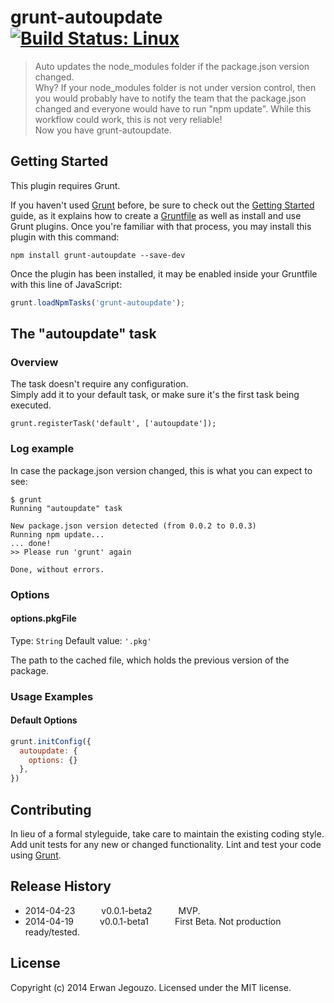 # grunt-autoupdate [![Build Status: Linux](https://travis-ci.org/erwanjegouzo/grunt-autoupdate.png?branch=master)](https://travis-ci.org/erwanjegouzo/grunt-autoupdate)

> Auto updates the node_modules folder if the package.json version changed.  
Why? If your node_modules folder is not under version control, then you would probably have to notify the team that the package.json changed and everyone would have to run "npm update". While this workflow could work, this is not very reliable!  
Now you have grunt-autoupdate.


## Getting Started
This plugin requires Grunt.

If you haven't used [Grunt](http://gruntjs.com/) before, be sure to check out the [Getting Started](http://gruntjs.com/getting-started) guide, as it explains how to create a [Gruntfile](http://gruntjs.com/sample-gruntfile) as well as install and use Grunt plugins. Once you're familiar with that process, you may install this plugin with this command:

```shell
npm install grunt-autoupdate --save-dev
```

Once the plugin has been installed, it may be enabled inside your Gruntfile with this line of JavaScript:

```js
grunt.loadNpmTasks('grunt-autoupdate');
```



## The "autoupdate" task

### Overview
The task doesn't require any configuration.  
Simply add it to your default task, or make sure it's the first task being executed.

```
grunt.registerTask('default', ['autoupdate']);
```

### Log example
In case the package.json version changed, this is what you can expect to see:
```
$ grunt
Running "autoupdate" task

New package.json version detected (from 0.0.2 to 0.0.3)
Running npm update...
... done!
>> Please run 'grunt' again

Done, without errors.
```

### Options

#### options.pkgFile
Type: `String`
Default value: `'.pkg'`

The path to the cached file, which holds the previous version of the package.

### Usage Examples

#### Default Options

```js
grunt.initConfig({
  autoupdate: {
    options: {}
  },
})
```

## Contributing
In lieu of a formal styleguide, take care to maintain the existing coding style. Add unit tests for any new or changed functionality. Lint and test your code using [Grunt](http://gruntjs.com/).

## Release History
 * 2014-04-23   v0.0.1-beta2   MVP.
 * 2014-04-19   v0.0.1-beta1   First Beta. Not production ready/tested.

## License
Copyright (c) 2014 Erwan Jegouzo. Licensed under the MIT license.
